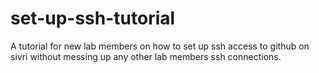 # set-up-ssh-tutorial
A tutorial for new lab members on how to set up ssh access to github on sivri without messing up any other lab members ssh connections.
